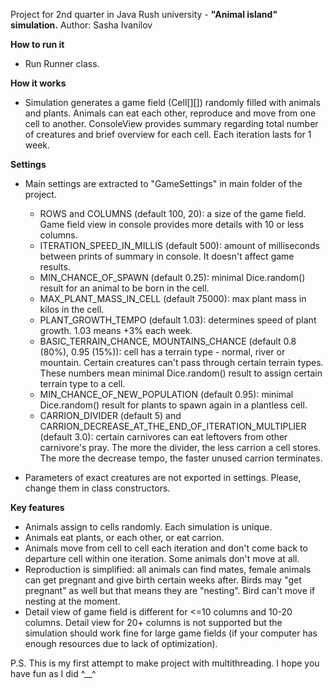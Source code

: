 Project for 2nd quarter in Java Rush university - **"Animal island" simulation.**
Author: Sasha Ivanilov 

**How to run it**
 - Run Runner class.

**How it works**
 - Simulation generates a game field (Cell[][]) randomly filled with animals and plants. Animals can eat each other, reproduce and move from one cell to another. ConsoleView provides summary regarding total number of creatures and brief overview for each cell. Each iteration lasts for 1 week.

**Settings**
- Main settings are extracted to "GameSettings" in main folder of the project.
  - ROWS and COLUMNS (default 100, 20): a size of the game field. Game field view in console provides more details with 10 or less columns.
  - ITERATION_SPEED_IN_MILLIS (default 500): amount of milliseconds between prints of summary in console. It doesn't affect game results.
  - MIN_CHANCE_OF_SPAWN (default 0.25): minimal Dice.random() result for an animal to be born in the cell.
  - MAX_PLANT_MASS_IN_CELL (default 75000): max plant mass in kilos in the cell. 
  - PLANT_GROWTH_TEMPO (default 1.03): determines speed of plant growth. 1.03 means +3% each week. 
  - BASIC_TERRAIN_CHANCE, MOUNTAINS_CHANCE (default 0.8 (80%), 0.95 (15%)): cell has a terrain type - normal, river or mountain. Certain creatures can't pass through certain terrain types. These numbers mean minimal Dice.random() result to assign certain terrain type to a cell.
  - MIN_CHANCE_OF_NEW_POPULATION (default 0.95): minimal Dice.random() result for plants to spawn again in a plantless cell.
  - CARRION_DIVIDER (default 5) and CARRION_DECREASE_AT_THE_END_OF_ITERATION_MULTIPLIER (default 3.0): certain carnivores can eat leftovers from other carnivore's pray. The more the divider, the less carrion a cell stores. The more the decrease tempo, the faster unused carrion terminates.

- Parameters of exact creatures are not exported in settings. Please, change them in class constructors.

**Key features**
- Animals assign to cells randomly. Each simulation is unique. 
- Animals eat plants, or each other, or eat carrion. 
- Animals move from cell to cell each iteration and don't come back to departure cell within one iteration. Some animals don't move at all. 
- Reproduction is simplified: all animals can find mates, female animals can get pregnant and give birth certain weeks after. Birds may "get pregnant" as well but that means they are "nesting". Bird can't move if nesting at the moment.
- Detail view of game field is different for <=10 columns and 10-20 columns. Detail view for 20+ columns is not supported but the simulation should work fine for large game fields (if your computer has enough resources due to lack of optimization).

P.S. This is my first attempt to make project with multithreading. I hope you have fun as I did ^__^
